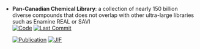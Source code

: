 



- **Pan-Canadian Chemical Library**: a collection of nearly 150 billion diverse compounds that does not overlap with other ultra-large libraries such as Enamine REAL or SAVI  
    [![Code](https://img.shields.io/github/stars/cbedart/PCCL?style=for-the-badge&logo=github)](https://github.com/cbedart/PCCL) 
    [![Last Commit](https://img.shields.io/github/last-commit/cbedart/PCCL?style=for-the-badge&logo=github)](https://github.com/cbedart/PCCL) 

    [![Publication](https://img.shields.io/badge/Publication-Citations:1-blue?style=for-the-badge&logo=bookstack)](https://doi.org/10.1038/s41597-024-03443-5) 
    [![JIF](https://img.shields.io/badge/Impact_Factor-5.80-purple?style=for-the-badge&logo=academia)](https://doi.org/10.1038/s41597-024-03443-5)


